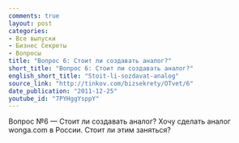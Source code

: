 ```yaml
---
comments: true
layout: post
categories:
- Все выпуски
- Бизнес Секреты
- Вопросы
title: "Вопрос 6: Стоит ли создавать аналог?"
short_title: "Вопрос 6: Стоит ли создавать аналог?"
english_short_title: "Stoit-li-sozdavat-analog"
source_link: "http://tinkov.com/bizsekrety/OTvet/6"
date_publication: "2011-12-25"
youtube_id: "7PYHggYsppY"
---
```

Вопрос №6 — Стоит ли создавать аналог?
Хочу сделать аналог wonga.com в России. Стоит ли этим заняться?

